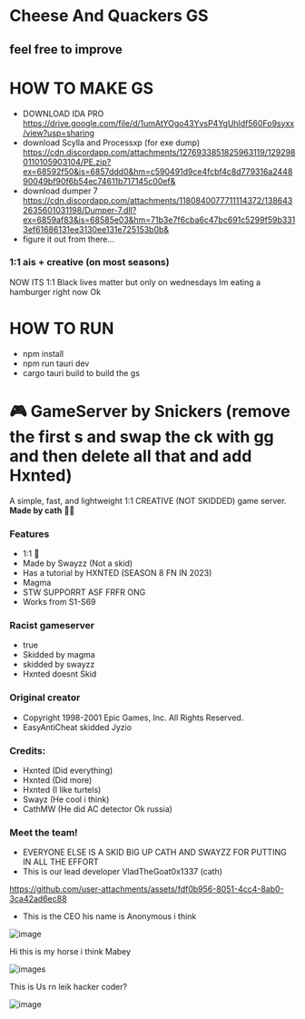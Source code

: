 
# Cheese And Quackers GS
## feel free to improve

# HOW TO MAKE GS

- DOWNLOAD IDA PRO https://drive.google.com/file/d/1umAtYOgo43YvsP4YgUhldf560Fo9syxx/view?usp=sharing
- download Scylla and Processxp (for exe dump) https://cdn.discordapp.com/attachments/1276933851825963119/1292980110105903104/PE.zip?ex=68592f50&is=6857ddd0&hm=c590491d9ce4fcbf4c8d779316a244890049bf90f6b54ec74611b717145c00ef&
- download dumper 7 https://cdn.discordapp.com/attachments/1180840077711114372/1386432635601031198/Dumper-7.dll?ex=6859af83&is=68585e03&hm=71b3e7f6cba6c47bc691c5299f59b3313ef61686131ee3130ee131e725153b0b&
- figure it out from there...

### 1:1 ais + creative (on most seasons)
NOW ITS 1:1
Black lives matter but only on wednesdays
Im eating a hamburger right now Ok

# HOW TO RUN
- npm install
- npm run tauri dev
- cargo tauri build to build the gs

# 🎮 GameServer by Snickers (remove the first s and swap the ck with gg and then delete all that and add Hxnted)
A simple, fast, and lightweight 1:1 CREATIVE (NOT SKIDDED) game server.  
**Made by cath** 🐱‍💻
### Features
- 1:1 💯
- Made by Swayzz (Not a skid)
- Has a tutorial by HXNTED (SEASON 8 FN IN 2023)
- Magma
- STW SUPPORRT ASF FRFR ONG 
- Works from S1-S69
### Racist gameserver
- true
- Skidded by magma
- skidded by swayzz
- Hxnted doesnt Skid
### Original creator
- Copyright 1998-2001 Epic Games, Inc. All Rights Reserved.
- EasyAntiCheat skidded Jyzio
### Credits:
- Hxnted (Did everything)
- Hxnted (Did more)
- Hxnted (I like turtels)
- Swayz (He cool i think)
- CathMW (He did AC detector Ok russia)
### Meet the team!
- EVERYONE ELSE IS A SKID BIG UP CATH AND SWAYZZ FOR PUTTING IN ALL THE EFFORT
- This is our lead developer VladTheGoat0x1337 (cath)

https://github.com/user-attachments/assets/fdf0b956-8051-4cc4-8ab0-3ca42ad6ec88

- This is the CEO his name is Anonymous i think

![image](https://github.com/user-attachments/assets/9e1c67e1-cd17-4017-9f3a-addf3a4ee2a9)

Hi this is my horse  i think Mabey

![images](https://github.com/user-attachments/assets/2350b5a1-4a10-4e31-a556-ade06c0b58ae)

This is Us rn leik hacker coder?

![image](https://github.com/user-attachments/assets/796f7811-f527-4bbb-8957-4976f1049544)



